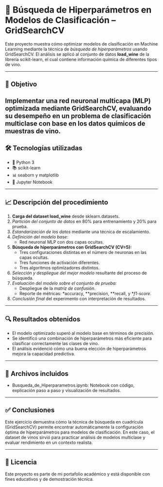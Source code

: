 # 🍷 Búsqueda de Hiperparámetros en Modelos de Clasificación – GridSearchCV

Este proyecto muestra cómo optimizar modelos de clasificación en Machine Learning mediante la técnica de *búsqueda de hiperparámetros* usando GridSearchCV. 
El análisis se aplicó al conjunto de datos **load_wine** de la librería scikit-learn, el cual contiene información química de diferentes tipos de vino.

---

## 🎯 Objetivo

Implementar una red neuronal multicapa (MLP) optimizada mediante GridSearchCV, evaluando su desempeño en un problema de clasificación multiclase con base en los datos químicos de muestras de vino.
---

## 🛠 Tecnologías utilizadas

- 🐍 Python 3
- 📚 scikit-learn
- 📊 seaborn y matplotlib
- 📁 Jupyter Notebook

---

## 📈 Descripción del procedimiento

1. **Carga del dataset load_wine** desde sklearn.datasets.
2. *Partición del conjunto de datos* en 80% para entrenamiento y 20% para prueba.
3. *Estandarización de los datos* mediante una técnica de escalamiento.
4. *Definición del modelo base:*
   - Red neuronal MLP con dos capas ocultas.
5. **Búsqueda de hiperparámetros con GridSearchCV (CV=5):**
   - Tres configuraciones distintas en el número de neuronas en las capas ocultas.
   - Tres funciones de activación diferentes.
   - Tres algoritmos optimizadores distintos.
6. *Selección y despliegue del mejor modelo* resultante del proceso de búsqueda.
7. *Evaluación del modelo sobre el conjunto de prueba:*
   - Despliegue de la *matriz de confusión*.
   - Reporte de métricas: *accuracy, **precision, **recall, y **f1-score*.
8. *Conclusión final* del experimento con interpretación de resultados.

---

## 🔍 Resultados obtenidos

- El modelo optimizado superó al modelo base en términos de precisión.
- Se identificó una combinación de hiperparámetros más eficiente para clasificar correctamente las clases de vino.
- El análisis evidenció cómo una buena elección de hiperparámetros mejora la capacidad predictiva.

---

## 📎 Archivos incluidos

- Busqueda_de_Hiperparametros.ipynb: Notebook con código, explicación paso a paso y visualización de resultados.

---

## ✅ Conclusiones

Este ejercicio demuestra cómo la técnica de búsqueda en cuadrícula (GridSearchCV) permite encontrar automáticamente la configuración óptima de hiperparámetros para modelos de clasificación. En este caso, el dataset de vinos sirvió para practicar análisis de modelos multiclase y evaluar rendimiento en un contexto realista.

---

## 📄 Licencia

Este proyecto es parte de mi portafolio académico y está disponible con fines educativos y de demostración técnica.

